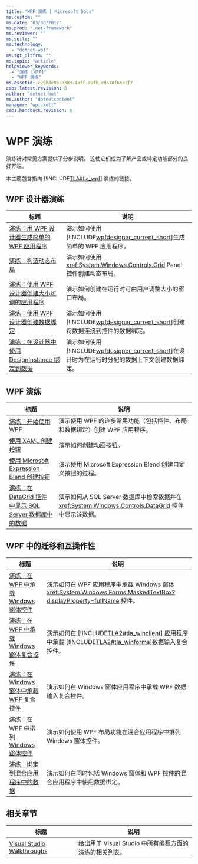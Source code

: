```yaml
---
title: "WPF 演练 | Microsoft Docs"
ms.custom: ""
ms.date: "03/30/2017"
ms.prod: ".net-framework"
ms.reviewer: ""
ms.suite: ""
ms.technology: 
  - "dotnet-wpf"
ms.tgt_pltfrm: ""
ms.topic: "article"
helpviewer_keywords: 
  - "演练 [WPF]"
  - "WPF 演练"
ms.assetid: c29bde96-0389-4aff-a9fb-cd678f66b7f7
caps.latest.revision: 8
author: "dotnet-bot"
ms.author: "dotnetcontent"
manager: "wpickett"
caps.handback.revision: 8
---
```

# WPF 演练
演练针对常见方案提供了分步说明。  这使它们成为了解产品或特定功能部分的良好开端。  
  
 本主题包含指向 [!INCLUDE[TLA#tla_wpf](../../../../includes/tlasharptla-wpf-md.md)] 演练的链接。  
  
## WPF 设计器演练  
  
|标题|说明|  
|--------|--------|  
|[演练：用 WPF 设计器生成简单的 WPF 应用程序](http://msdn.microsoft.com/zh-cn/2d412231-dbdf-4e69-b060-4f2b246c2027)|演示如何使用 [!INCLUDE[wpfdesigner_current_short](../../../../includes/wpfdesigner-current-short-md.md)]生成简单的 WPF 应用程序。|  
|[演练：构造动态布局](http://msdn.microsoft.com/zh-cn/483aafbb-b29d-435a-b956-8e4f67cd4a0f)|演示如何使用 <xref:System.Windows.Controls.Grid> Panel 控件创建动态布局。|  
|[演练：使用 WPF 设计器创建大小可调的应用程序](http://msdn.microsoft.com/zh-cn/18f5271e-4dc6-4eef-bc20-bb8862045d2e)|演示如何创建在运行时可由用户调整大小的窗口布局。|  
|[演练：使用 WPF 设计器创建数据绑定](http://msdn.microsoft.com/zh-cn/8a79ed20-d59f-46b8-944f-6fd5dbb4e278)|演示如何使用 [!INCLUDE[wpfdesigner_current_short](../../../../includes/wpfdesigner-current-short-md.md)]创建将数据连接到控件的数据绑定。|  
|[演练：在设计器中使用 DesignInstance 绑定到数据](http://msdn.microsoft.com/zh-cn/a4d3747a-bd43-42bc-b66d-477856a6769c)|演示如何使用 [!INCLUDE[wpfdesigner_current_short](../../../../includes/wpfdesigner-current-short-md.md)]在设计时为在运行时分配的数据上下文创建数据绑定。|  
  
## WPF 演练  
  
|标题|说明|  
|--------|--------|  
|[演练：开始使用 WPF](../../../../docs/framework/wpf/getting-started/walkthrough-my-first-wpf-desktop-application.md)|演示使用 WPF 的许多常用功能（包括控件、布局和数据绑定）创建 WPF 应用程序。|  
|[使用 XAML 创建按钮](../../../../docs/framework/wpf/controls/walkthrough-create-a-button-by-using-xaml.md)|演示如何创建动画按钮。|  
|[使用 Microsoft Expression Blend 创建按钮](../../../../docs/framework/wpf/controls/walkthrough-create-a-button-by-using-microsoft-expression-blend.md)|演示使用 Microsoft Expression Blend 创建自定义按钮的过程。|  
|[演练：在 DataGrid 控件中显示 SQL Server 数据库中的数据](../../../../docs/framework/wpf/controls/walkthrough-display-data-from-a-sql-server-database-in-a-datagrid-control.md)|演示如何从 SQL Server 数据库中检索数据并在 <xref:System.Windows.Controls.DataGrid> 控件中显示该数据。|  
  
## WPF 中的迁移和互操作性  
  
|标题|说明|  
|--------|--------|  
|[演练：在 WPF 中承载 Windows 窗体控件](../../../../docs/framework/wpf/advanced/walkthrough-hosting-a-windows-forms-control-in-wpf.md)|演示如何在 WPF 应用程序中承载 Windows 窗体 <xref:System.Windows.Forms.MaskedTextBox?displayProperty=fullName> 控件。|  
|[演练：在 WPF 中承载 Windows 窗体复合控件](../../../../docs/framework/wpf/advanced/walkthrough-hosting-a-windows-forms-composite-control-in-wpf.md)|演示如何在 [!INCLUDE[TLA2#tla_winclient](../../../../includes/tla2sharptla-winclient-md.md)] 应用程序中承载 [!INCLUDE[TLA2#tla_winforms](../../../../includes/tla2sharptla-winforms-md.md)]数据输入复合控件。|  
|[演练：在 Windows 窗体中承载 WPF 复合控件](../../../../docs/framework/wpf/advanced/walkthrough-hosting-a-wpf-composite-control-in-windows-forms.md)|演示如何在 Windows 窗体应用程序中承载 WPF 数据输入复合控件。|  
|[演练：在 WPF 中排列 Windows 窗体控件](../../../../docs/framework/wpf/advanced/walkthrough-arranging-windows-forms-controls-in-wpf.md)|演示如何使用 WPF 布局功能在混合应用程序中排列 Windows 窗体控件。|  
|[演练：绑定到混合应用程序中的数据](../../../../docs/framework/wpf/advanced/walkthrough-binding-to-data-in-hybrid-applications.md)|演示如何在同时包括 Windows 窗体和 WPF 控件的混合应用程序中使用数据绑定。|  
  
## 相关章节  
  
|标题|说明|  
|--------|--------|  
|[Visual Studio Walkthroughs](http://msdn.microsoft.com/zh-cn/f5399a1f-2d3d-42fb-b989-134ccda2159f)|给出用于 Visual Studio 中所有编程方面的演练的相关列表。|